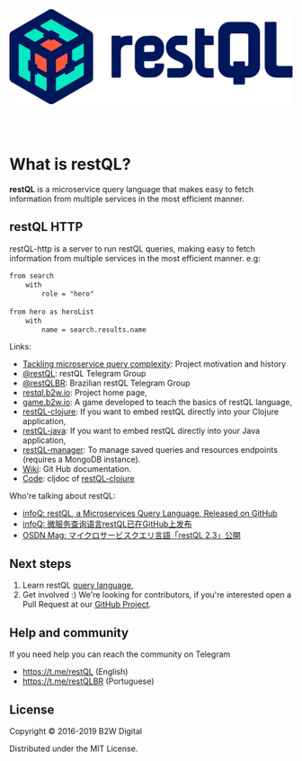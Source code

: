 
<img name="logo" src="/assets/images/logo_text.svg?sanitize=true">

 <br/><br/>

# What is restQL?
**restQL** is a microservice query language that makes easy to fetch information from multiple services in the most efficient manner.

## restQL HTTP

restQL-http is a server to run restQL queries, making easy to fetch information from multiple services in the most efficient manner. e.g:

```
from search
    with
        role = "hero"

from hero as heroList
    with
        name = search.results.name
```

Links:
* [Tackling microservice query complexity](https://medium.com/b2w-engineering/restql-tackling-microservice-query-complexity-27def5d09b40): Project motivation and history
* [@restQL](https://t.me/restQL): restQL Telegram Group
* [@restQLBR](https://t.me/restQLBR): Brazilian restQL Telegram Group
* [restql.b2w.io](http://restql.b2w.io): Project home page,
* [game.b2w.io](http://game.b2w.io): A game developed to teach the basics of restQL language,
* [restQL-clojure](https://github.com/B2W-BIT/restQL-clojure): If you want to embed restQL directly into your Clojure application,
* [restQL-java](https://github.com/B2W-BIT/restQL-java): If you want to embed restQL directly into your Java application,
* [restQL-manager](https://github.com/B2W-BIT/restQL-manager): To manage saved queries and resources endpoints (requires a MongoDB instance).
* [Wiki](https://github.com/B2W-BIT/restQL-http/wiki/RestQL-Query-Language): Git Hub documentation.
* [Code](https://cljdoc.org/d/b2wdigital/restql-core): cljdoc of [restQL-clojure](https://github.com/B2W-BIT/restQL-clojure)

Who're talking about restQL:

* [infoQ: restQL, a Microservices Query Language, Released on GitHub](https://www.infoq.com/news/2018/01/restql-released)
* [infoQ: 微服务查询语言restQL已在GitHub上发布](http://www.infoq.com/cn/news/2018/01/restql-released)
* [OSDN Mag: マイクロサービスクエリ言語「restQL 2.3」公開](https://mag.osdn.jp/18/01/12/160000)

## Next steps

1. Learn restQL [query language](/restql/queryLang),
2. Get involved :) We're looking for contributors, if you're interested open a Pull Request at our [GitHub Project](https://github.com/B2W-BIT/restQL-http).

## Help and community

If you need help you can reach the community on Telegram
- https://t.me/restQL (English)
- https://t.me/restQLBR (Portuguese)

## License

Copyright © 2016-2019 B2W Digital

Distributed under the MIT License.
